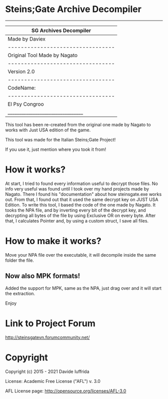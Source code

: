# Steins;Gate Archive Decompiler
___________________________________
|      SG Archives Decompiler     |
|---------------------------------|
|          Made by Daviex         |
|---------------------------------|
|   Original Tool Made by Nagato  |
|---------------------------------|
|           Version 2.0           |
|---------------------------------|
|            CodeName:            |
|---------------------------------|
|         El Psy Congroo          |
|_________________________________|

This tool has been re-created from the original one made by Nagato to works with Just USA edition of the game.

This tool was made for the Italian Steins;Gate Project!

If you use it, just mention where you took it from!

# How it works?
At start, I tried to found every information useful to decrypt those files.
No info very useful was found until I took over my hand projects made by Nagato.
There I found his "documentation" about how steinsgate.exe works out.
From that, I found out that it used the same decrypt key on JUST USA Edition.
To write this tool, I based the code of the one made by Nagato. It tooks
the NPA file, and by inverting every bit of the decrypt key, and decrypting
all bytes of the file by using Exclusive OR on every byte. After that, 
I calculates Pointer and, by using a custom struct, I save all files.

# How to make it works?
Move your NPA file over the executable, it will decompile inside the same folder the file.

## Now also MPK formats!
Added the support for MPK, same as the NPA, just drag over and it will start the extraction.

Enjoy

# Link to Project Forum
http://steinsgatevn.forumcommunity.net/

# Copyright
Copyright (c) 2015 - 2021 Davide Iuffrida

License: Academic Free License ("AFL") v. 3.0

AFL License page: http://opensource.org/licenses/AFL-3.0
